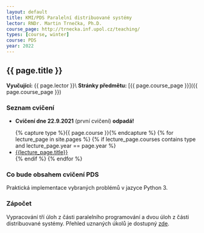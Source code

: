 ```yaml
---
layout: default
title: KMI/PDS Paralelní distribuované systémy
lector: RNDr. Martin Trnečka, Ph.D.
course_page: http://trnecka.inf.upol.cz/teaching/
types: [course, winter]
course: PDS
year: 2022
---
```


## {{ page.title }}
**Vyučující:** {{ page.lector }}\\
**Stránky předmětu:** [{{ page.course_page }}]({{ page.course_page }})

### Seznam cvičení
* **Cvičení dne 22.9.2021** (první cvičení) **odpadá!**
<ul>
{% capture type %}{{ page.course }}{% endcapture %}
{% for lecture_page in site.pages %}
{% if lecture_page.courses contains type and lecture_page.year == page.year %}
<li>
<a href="{{lecture_page.url}}">{{lecture_page.title}}</a>
</li>
{% endif %}
{% endfor %}
</ul>

### Co bude obsahem cvičení PDS
Praktická implementace vybraných problémů v jazyce Python 3.

### Zápočet
Vypracování tří úloh z části paralelního programování a dvou úloh z části distribuované systémy. Přehled uznaných úkolů je dostupný [zde](https://docs.google.com/spreadsheets/d/1-kvij8RxNySA3EfY_SnFAM6K2XwZd0CpWMcRg-T7k00/edit#gid=0).
